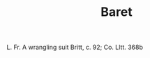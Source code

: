 ---
title: Baret
letter: B
permalink: "/definitions/bld-baret.html"
body: L. Fr. A wrangling suit Britt, c. 92; Co. Lltt. 368b
published_at: '2018-07-07'
source: Black's Law Dictionary 2nd Ed (1910)
layout: post
---